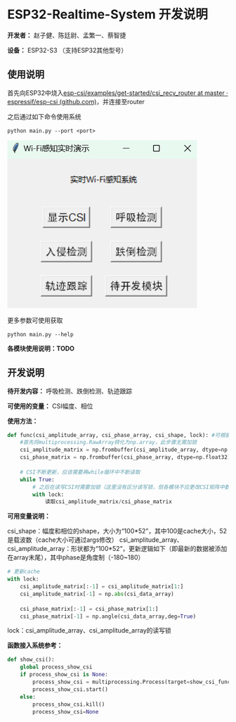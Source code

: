 # ESP32-Realtime-System 开发说明



**开发者：** 赵子健、陈廷尉、孟繁一、蔡智捷 

**设备：** ESP32-S3 （支持ESP32其他型号）



## 使用说明

首先向ESP32中烧入[esp-csi/examples/get-started/csi_recv_router at master · espressif/esp-csi (github.com)](https://github.com/espressif/esp-csi/tree/master/examples/get-started/csi_recv_router)，并连接至router

之后通过如下命令使用系统

```shell
python main.py --port <port>
```

![](https://raw.githubusercontent.com/RS2002/ESP32-Realtime-System/main/fig/ui.png?token=GHSAT0AAAAAAB7J2R4YS56E3J3Q56MQ5LTAZNKAIHQ)

更多参数可使用获取

```shell
python main.py --help
```



**各模块使用说明：TODO**





## 开发说明

**待开发内容：** 呼吸检测、跌倒检测、轨迹跟踪

**可使用的变量：** CSI幅度、相位

**使用方法：**

```python
def func(csi_amplitude_array, csi_phase_array, csi_shape, lock): #可根据需要使用csi_amplitude_array和csi_phase_array
    #首先将multiprocessing.RawArray转化为np.array，此步骤无需加锁
    csi_amplitude_matrix = np.frombuffer(csi_amplitude_array, dtype=np.float32).reshape(csi_shape)
    csi_phase_matrix = np.frombuffer(csi_phase_array, dtype=np.float32).reshape(csi_shape)
    
    # CSI不断更新，应该需要再while循环中不断读取
    while True:
        # 之后在读写CSI时需要加锁（这里没有区分读写锁，但各模块不应更改CSI矩阵中数据）
        with lock:
            读取csi_amplitude_matrix/csi_phase_matrix
```



**可用变量说明：**

csi_shape：幅度和相位的shape，大小为“100\*52”，其中100是cache大小，52是载波数（cache大小可通过args修改）
csi_amplitude_array、csi_amplitude_array：形状都为“100\*52”，更新逻辑如下（即最新的数据被添加在array末尾），其中phase是角度制（-180~180）

```python
# 更新cache
with lock:
    csi_amplitude_matrix[:-1] = csi_amplitude_matrix[1:]
    csi_amplitude_matrix[-1] = np.abs(csi_data_array)

    csi_phase_matrix[:-1] = csi_phase_matrix[1:]
    csi_phase_matrix[-1] = np.angle(csi_data_array,deg=True)
```

lock：csi_amplitude_array、csi_amplitude_array的读写锁



**函数接入系统参考：**

```python
def show_csi():
    global process_show_csi
    if process_show_csi is None:
        process_show_csi = multiprocessing.Process(target=show_csi_func, args=(lock,csi_amplitude_array,cache_len,csi_shape))
        process_show_csi.start()
    else:
        process_show_csi.kill()
        process_show_csi=None
```

